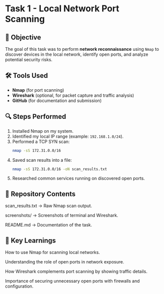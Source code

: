 # Task 1 - Local Network Port Scanning

## 📌 Objective
The goal of this task was to perform **network reconnaissance** using `Nmap` to discover devices in the local network, identify open ports, and analyze potential security risks.

## 🛠 Tools Used
- **Nmap** (for port scanning)
- **Wireshark** (optional, for packet capture and traffic analysis)
- **GitHub** (for documentation and submission)

## 🔍 Steps Performed
1. Installed Nmap on my system.
2. Identified my local IP range (example: `192.168.1.0/24`).
3. Performed a TCP SYN scan:
   ```bash
   nmap -sS 172.31.0.0/16
   ```
4. Saved scan results into a file:
   ```bash
   nmap -sS 172.31.0.0/16 -oN scan_results.txt
   ```
5. Researched common services running on discovered open ports.

## 📂 Repository Contents

scan_results.txt → Raw Nmap scan output.

screenshots/ → Screenshots of terminal and Wireshark.

README.md → Documentation of the task.

## 🎯 Key Learnings

How to use Nmap for scanning local networks.

Understanding the role of open ports in network exposure.

How Wireshark complements port scanning by showing traffic details.

Importance of securing unnecessary open ports with firewalls and configuration.
